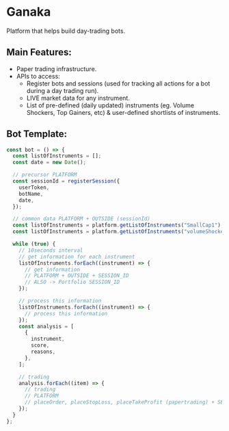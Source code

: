 # Ganaka

Platform that helps build day-trading bots.

## Main Features:

- Paper trading infrastructure.
- APIs to access:
  - Register bots and sessions (used for tracking all actions for a bot during a day trading run).
  - LIVE market data for any instrument.
  - List of pre-defined (daily updated) instruments (eg. Volume Shockers, Top Gainers, etc) & user-defined shortlists of instruments.

## Bot Template:

```ts
const bot = () => {
  const listOfInstruments = [];
  const date = new Date();

  // precursor PLATFORM
  const sessionId = registerSession({
    userToken,
    botName,
    date,
  });

  // common data PLATFORM + OUTSIDE (sessionId)
  const listOfInstruments = platform.getListOfInstruments("SmallCap1");
  const listOfInstruments = platform.getListOfInstruments("volumeShockers");

  while (true) {
    // 10seconds interval
    // get information for each instrument
    listOfInstruments.forEach((instrument) => {
      // get information
      // PLATFORM + OUTSIDE + SESSION_ID
      // ALSO -> Portfolio SESSION_ID
    });

    // process this information
    listOfInstruments.forEach((instrument) => {
      // process this information
    });
    const analysis = [
      {
        instrument,
        score,
        reasons,
      },
    ];

    // trading
    analysis.forEach((item) => {
      // trading
      // PLATFORM
      // placeOrder, placeStopLoss, placeTakeProfit (papertrading) + SESSION_ID
    });
  }
};
```
